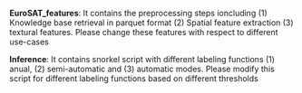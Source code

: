 **EuroSAT_features**: It contains the preprocessing steps ioncluding (1) Knowledge base retrieval in parquet format (2) Spatial feature extraction (3) textural features.
Please change these features with respect to different use-cases

**Inference**: It contains snorkel script with different labeling functions (1) anual, (2) semi-automatic and (3) automatic modes. Please modify this script for different labeling functions based on different thresholds
